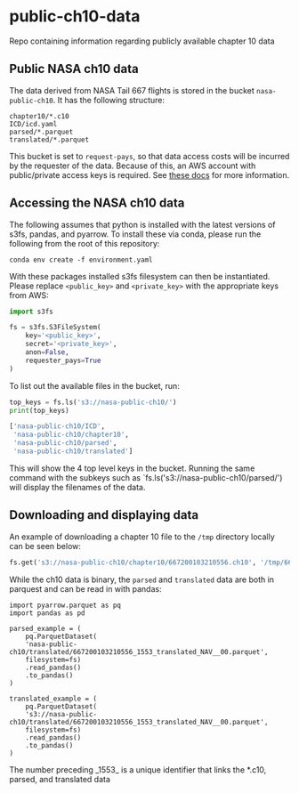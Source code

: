 # public-ch10-data
Repo containing information regarding publicly available chapter 10 data

## Public NASA ch10 data

The data derived from NASA Tail 667 flights is stored in the bucket `nasa-public-ch10`. It has the following structure:

```
chapter10/*.c10
ICD/icd.yaml
parsed/*.parquet
translated/*.parquet
```

This bucket is set to `request-pays`, so that data access costs will be incurred by the requester of the data. Because of this, an AWS account with public/private access keys is required. See [these docs](https://docs.aws.amazon.com/AmazonS3/latest/userguide/RequesterPaysBuckets.html) for more information.

## Accessing the NASA ch10 data

The following assumes that python is installed with the latest versions of s3fs, pandas, and pyarrow. To install these via conda, please run the following from the root of this repository:

```
conda env create -f environment.yaml
```

With these packages installed s3fs filesystem can then be instantiated. Please replace `<public_key>` and `<private_key>` with the appropriate keys from AWS:

```python
import s3fs

fs = s3fs.S3FileSystem(
    key='<public_key>', 
    secret='<private_key>', 
    anon=False, 
    requester_pays=True
)
```

To list out the available files in the bucket, run:

```python
top_keys = fs.ls('s3://nasa-public-ch10/')
print(top_keys)

['nasa-public-ch10/ICD',
 'nasa-public-ch10/chapter10',
 'nasa-public-ch10/parsed',
 'nasa-public-ch10/translated']
```

This will show the 4 top level keys in the bucket. Running the same command with the subkeys such as `fs.ls('s3://nasa-public-ch10/parsed/') will display the filenames of the data.

## Downloading and displaying data

An example of downloading a chapter 10 file to the `/tmp` directory locally can be seen below:

```python
fs.get('s3://nasa-public-ch10/chapter10/667200103210556.ch10', '/tmp/667200103210556.ch10')
```

While the ch10 data is binary, the `parsed` and `translated` data are both in parquest and can be read in with pandas:

```
import pyarrow.parquet as pq
import pandas as pd

parsed_example = (
    pq.ParquetDataset(
    'nasa-public-ch10/translated/667200103210556_1553_translated_NAV__00.parquet', 
    filesystem=fs)
    .read_pandas()
    .to_pandas()
)

translated_example = (
    pq.ParquetDataset(
    's3://nasa-public-ch10/translated/667200103210556_1553_translated_NAV__00.parquet', 
    filesystem=fs)
    .read_pandas()
    .to_pandas()
)
```
The number preceding \_1553\_ is a unique identifier that links the \*.c10, parsed, and translated data
